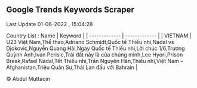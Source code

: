 

## Google Trends Keywords Scraper 
 
Last Update 01-06-2022 , 15:04:28

Country List :
 Name  | Keyword |
| ------------- | ------------- |
| VIETNAM | U23 Việt Nam,Thể thao,Adriano Schmidt,Quốc tế Thiếu nhi,Nadal vs Djokovic,Nguyễn Quang Hải,Ngày Quốc tế Thiếu nhi,Lời chúc 1/6,Trương Quỳnh Anh,Ivan Perisic,Trái đất này là của chúng mình,Lee Hyori,Prison Break,Rafael Nadal,Tết Thiếu nhi,Trần Nguyên Hãn,Thiếu nhi,Việt Nam – Afghanistan,Triệu Quân Sự,Thái Lan đấu với Bahrain |



© Abdul Muttaqin 
